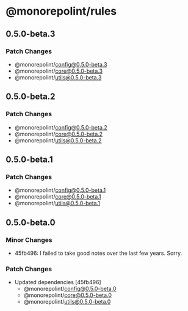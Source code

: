 # @monorepolint/rules

## 0.5.0-beta.3

### Patch Changes

- @monorepolint/config@0.5.0-beta.3
- @monorepolint/core@0.5.0-beta.3
- @monorepolint/utils@0.5.0-beta.3

## 0.5.0-beta.2

### Patch Changes

- @monorepolint/config@0.5.0-beta.2
- @monorepolint/core@0.5.0-beta.2
- @monorepolint/utils@0.5.0-beta.2

## 0.5.0-beta.1

### Patch Changes

- @monorepolint/config@0.5.0-beta.1
- @monorepolint/core@0.5.0-beta.1
- @monorepolint/utils@0.5.0-beta.1

## 0.5.0-beta.0

### Minor Changes

- 45fb496: I failed to take good notes over the last few years. Sorry.

### Patch Changes

- Updated dependencies [45fb496]
  - @monorepolint/config@0.5.0-beta.0
  - @monorepolint/core@0.5.0-beta.0
  - @monorepolint/utils@0.5.0-beta.0
